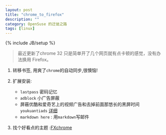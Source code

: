 ```yaml
---
layout: post
title: "chrome_to_firefox"
description: ""
category: OpenSuse 的迁徙之路
tags: [linux]
---
```

{% include JB/setup %}

> 最近更新了chrome 32 只是简单开了几个网页就有点卡顿的感觉，没有办法换用 Firefox。

1. 转移书签, 用爽了`chrome`的自动同步,很懊恼!

2. 扩展安装:
	- `lastpass` 密码记忆
	- `adblock` 小广告屏蔽
	- 屏蔽优酷和爱奇艺上的视频广告和去掉前面那悠长的黑屏时间 `youkuantiads` [详细](https://haoutil.googlecode.com/svn/trunk/firefox/xpi/youkuantiads_with_player.xpi)
	- `markdown here` : 用`markdown`写邮件

3. 找个好看点的主题 :[FXchrome](https://addons.mozilla.org/zh-CN/firefox/addon/fxchrome/?src=userprofile)

